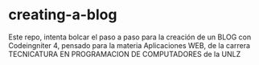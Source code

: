 # creating-a-blog
Este repo, intenta bolcar el paso a paso para la creación de un BLOG con Codeingniter 4, pensado para la materia Aplicaciones WEB, de la carrera TECNICATURA EN PROGRAMACION DE COMPUTADORES de la UNLZ
